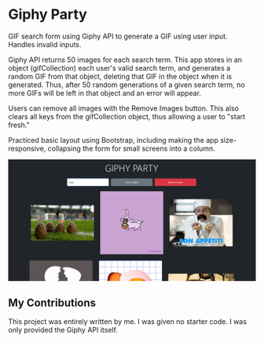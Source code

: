 # Giphy Party
GIF search form using Giphy API to generate a GIF using user input. Handles invalid inputs.

Giphy API returns 50 images for each search term. This app stores in an object (gifCollection) each user's valid search term, and generates a random GIF from that object, deleting that GIF in the object when it is generated. Thus, after 50 random generations of a given search term, no more GIFs will be left in that object and an error will appear.

Users can remove all images with the Remove Images button. This also clears all keys from the gifCollection object, thus allowing a user to "start fresh."

Practiced basic layout using Bootstrap, including making the app size-responsive, collapsing the form for small screens into a column.

<p align="center">
     <img src="app.png" alt="App">
</p>

## My Contributions
This project was entirely written by me. I was given no starter code. I was only provided the Giphy API itself.
